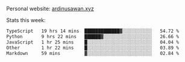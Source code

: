 Personal website: [ardinusawan.xyz](https://ardinusawan.xyz)

Stats this week:
<!--START_SECTION:waka-->

```txt
TypeScript   19 hrs 14 mins  █████████████▓░░░░░░░░░░░   54.72 %
Python       9 hrs 22 mins   ██████▓░░░░░░░░░░░░░░░░░░   26.66 %
JavaScript   1 hr 25 mins    █░░░░░░░░░░░░░░░░░░░░░░░░   04.04 %
Other        1 hr 22 mins    █░░░░░░░░░░░░░░░░░░░░░░░░   03.89 %
Markdown     59 mins         ▓░░░░░░░░░░░░░░░░░░░░░░░░   02.84 %
```

<!--END_SECTION:waka-->
